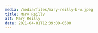 ```yaml
---
media: /media/files/mary-reilly-b-w.jpeg
title: Mary Reilly
alt: Mary Reilly
date: 2021-04-01T12:39:00-0500
---
```

